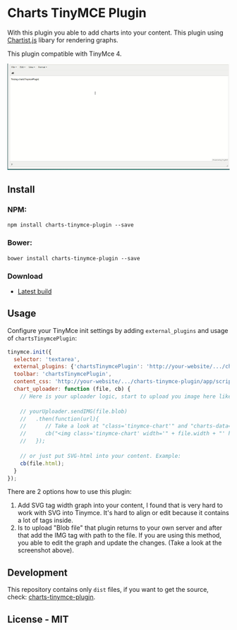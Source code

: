 # Charts TinyMCE Plugin

With this plugin you able to add charts into your content.
This plugin using [Chartist.js](https://gionkunz.github.io/chartist-js/) libary for rendering graphs.

This plugin compatible with TinyMce 4.

![Charts TinyMCE Plugin - Visual demo](https://raw.githubusercontent.com/Axel186/charts-tinymce-plugin/master/demo.gif)

## Install

### NPM:
```
npm install charts-tinymce-plugin --save
```

### Bower:
```
bower install charts-tinymce-plugin --save
```

### Download

* [Latest build](https://github.com/Axel186/charts-tinymce-plugin-bower/archive/master.zip)

## Usage

Configure your TinyMce init settings by adding `external_plugins` and usage of `chartsTinymcePlugin`: 

```Javascript
tinymce.init({
  selector: 'textarea',
  external_plugins: {'chartsTinymcePlugin': 'http://your-website/.../charts-tinymce-plugin/plugin.js'}, // Add plugin to Tinymce
  toolbar: 'chartsTinymcePlugin',
  content_css: 'http://your-website/.../charts-tinymce-plugin/app/scripts/chartist/chartist.css', // Add chartist styles or use your own.
  chart_uploader: function (file, cb) {
    // Here is your uploader logic, start to upload you image here like that:

    // yourUploader.sendIMG(file.blob)
    //   .then(function(url){
    //      // Take a look at "class='tinymce-chart'" and "charts-data='" + file.chartsData + "'", it is really important to keep it in the tag - that's way you able to edit your graph.
    //      cb("<img class='tinymce-chart' width='" + file.width + "' height='" + file.height + "' src='" + url + "' charts-data='" + file.chartsData + "' />");
    //   });

    // or just put SVG-html into your content. Example:
    cb(file.html);
  }
});
```

There are 2 options how to use this plugin:

1. Add SVG tag width graph into your content, I found that is very hard to work with SVG into Tinymce. It's hard to align or edit because it contains a lot of tags inside.
2. Is to upload "Blob file" that plugin returns to your own server and after that add the IMG tag with path to the file. If you are using this method, you able to edit the graph and update the changes. (Take a look at the screenshot above).

## Development

This repository contains only `dist` files, if you want to get the source, check: [charts-tinymce-plugin](https://github.com/Axel186/charts-tinymce-plugin).

## License - MIT
